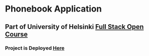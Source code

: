 # Phonebook Application

## Part of University of Helsinki [Full Stack Open Course](https://fullstackopen.com/)

### Project is Deployed [Here](https://full-stack-open-2023-persons.fly.dev/)